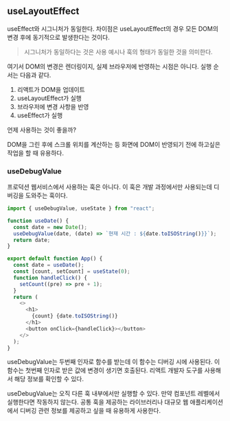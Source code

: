 ## useLayoutEffect

useEffect와 시그니처가 동일한다. 차이점은 useLayoutEffect의 경우 모든 DOM의 변경 후에 동기적으로 발생한다는 것이다.

> 시그니처가 동일하다는 것은 사용 예시나 훅의 형태가 동일한 것을 의미한다.

여기서 DOM의 변경은 렌더링이지, 실제 브라우저에 반영하는 시점은 아니다. 실행 순서는 다음과 같다.

1. 리액트가 DOM을 업데이트
2. useLayoutEffect가 실행
3. 브라우저에 변경 사항을 반영
4. useEffect가 실행

언제 사용하는 것이 좋을까?

DOM을 그린 후에 스크롤 위치를 계산하는 등 화면에 DOM이 반영되기 전에 하고싶은 작업을 할 때 유용하다.

### useDebugValue

프로덕션 웹서비스에서 사용하는 훅은 아니다. 이 훅은 개발 과정에서만 사용되는데 디버깅을 도와주는 훅이다.

```javascript
import { useDebugValue, useState } from "react";

function useDate() {
  const date = new Date();
  useDebugValue(date, (date) => `현재 시간 : ${date.toISOString()}}`);
  return date;
}

export default function App() {
  const date = useDate();
  const [count, setCount] = useState(0);
  function handleClick() {
    setCount((pre) => pre + 1);
  }
  return (
    <>
      <h1>
        {count} {date.toISOString()}
      </h1>
      <button onClick={handleClick}></button>
    </>
  );
}
```

useDebugValue는 두번째 인자로 함수를 받는데 이 함수는 디버깅 시에 사용된다. 이 함수는 첫번째 인자로 받은 값에 변경이 생기면 호출된다. 리액트 개발자 도구를 사용해서 해당 정보를 확인할 수 있다.

useDebugValue는 오직 다른 훅 내부에서만 실행할 수 있다. 만약 컴포넌트 레벨에서 실행한다면 작동하지 않는다. 공통 훅을 제공하는 라이브러리나 대규모 웹 애플리케이션에서 디버깅 관련 정보를 제공하고 싶을 때 유용하게 사용한다.
